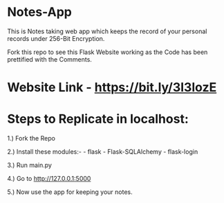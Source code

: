 # Notes-App
This is Notes taking web app which keeps the record of your personal records under 256-Bit Encryption.

Fork this repo to see this Flask Website working as the Code has been prettified with the Comments.

# Website Link - https://bit.ly/3I3lozE
# Steps to Replicate in localhost:
1.) Fork the Repo

2.) Install these modules:- 
    - flask
    - Flask-SQLAlchemy
    - flask-login
    
3.) Run main.py 

4.) Go to http://127.0.0.1:5000

5.) Now use the app for keeping your notes.
